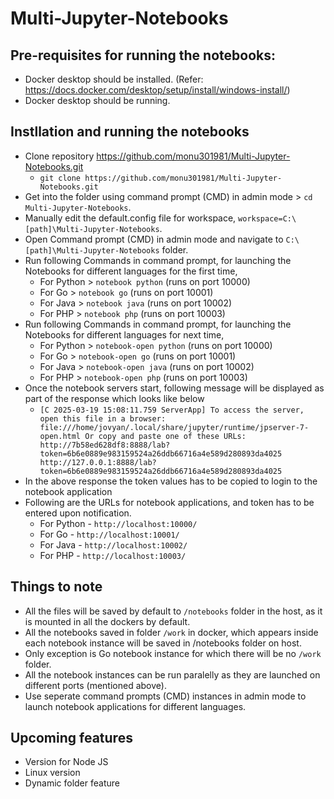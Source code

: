 # Multi-Jupyter-Notebooks

## Pre-requisites for running the notebooks:
- Docker desktop should be installed. (Refer: https://docs.docker.com/desktop/setup/install/windows-install/)
- Docker desktop should be running.

## Instllation and running the notebooks
- Clone repository https://github.com/monu301981/Multi-Jupyter-Notebooks.git
  - `git clone https://github.com/monu301981/Multi-Jupyter-Notebooks.git`
- Get into the folder using command prompt (CMD) in admin mode > `cd Multi-Jupyter-Notebooks`.
- Manually edit the default.config file for workspace, `workspace=C:\[path]\Multi-Jupyter-Notebooks`.
- Open Command prompt (CMD) in admin mode and navigate to `C:\[path]\Multi-Jupyter-Notebooks` folder.
- Run following Commands in command prompt, for launching the Notebooks for different languages for the first time,
  - For Python > `notebook python` (runs on port 10000)
  - For Go > `notebook go` (runs on port 10001)
  - For Java > `notebook java` (runs on port 10002)
  - For PHP > `notebook php` (runs on port 10003)
- Run following Commands in command prompt, for launching the Notebooks for different languages for next time,
  - For Python > `notebook-open python` (runs on port 10000)
  - For Go > `notebook-open go` (runs on port 10001)
  - For Java > `notebook-open java` (runs on port 10002)
  - For PHP > `notebook-open php` (runs on port 10003)
- Once the notebook servers start, following message will be displayed as part of the response which looks like below
  - `[C 2025-03-19 15:08:11.759 ServerApp]
    To access the server, open this file in a browser:
        file:///home/jovyan/.local/share/jupyter/runtime/jpserver-7-open.html
    Or copy and paste one of these URLs:
        http://7b58ed628df8:8888/lab?token=6b6e0889e983159524a26ddb66716a4e589d280893da4025
        http://127.0.0.1:8888/lab?token=6b6e0889e983159524a26ddb66716a4e589d280893da4025`
- In the above response the token values has to be copied to login to the notebook application
- Following are the URLs for notebook applications, and token has to be entered upon notification.
  - For Python - `http://localhost:10000/`
  - For Go - `http://localhost:10001/`
  - For Java - `http://localhost:10002/`
  - For PHP - `http://localhost:10003/`

## Things to note
- All the files will be saved by default to `/notebooks` folder in the host, as it is mounted in all the dockers by default.
- All the notebooks saved in folder `/work` in docker, which appears inside each notebook instance will be saved in /notebooks folder on host.
- Only exception is Go notebook instance for which there will be no `/work` folder.
- All the notebook instances can be run paralelly as they are launched on different ports (mentioned above).
- Use seperate command prompts (CMD) instances in admin mode to launch notebook applications for different languages.
  
## Upcoming features
- Version for Node JS
- Linux version
- Dynamic folder feature

